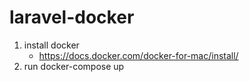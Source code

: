 # laravel-docker

1. install docker 
    - https://docs.docker.com/docker-for-mac/install/
2. run docker-compose up

